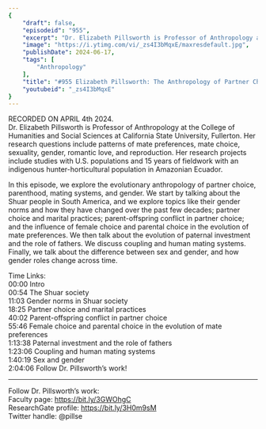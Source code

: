 ```yaml
---
{
	"draft": false,
	"episodeid": "955",
	"excerpt": "Dr. Elizabeth Pillsworth is Professor of Anthropology at the College of Humanities and Social Sciences at California State University, Fullerton. Her research questions include patterns of mate preferences, mate choice, sexuality, gender, romantic love, and reproduction. Her research projects include studies with U.S. populations and 15 years of fieldwork with an indigenous hunter-horticultural population in Amazonian Ecuador.",
	"image": "https://i.ytimg.com/vi/_zs4I3bMqxE/maxresdefault.jpg",
	"publishDate": 2024-06-17,
	"tags": [
		"Anthropology"
	],
	"title": "#955 Elizabeth Pillsworth: The Anthropology of Partner Choice, Mating Systems, and Gender",
	"youtubeid": "_zs4I3bMqxE"
}
---
```

RECORDED ON APRIL 4th 2024.  
Dr. Elizabeth Pillsworth is Professor of Anthropology at the College of Humanities and Social Sciences at California State University, Fullerton. Her research questions include patterns of mate preferences, mate choice, sexuality, gender, romantic love, and reproduction. Her research projects include studies with U.S. populations and 15 years of fieldwork with an indigenous hunter-horticultural population in Amazonian Ecuador.

In this episode, we explore the evolutionary anthropology of partner choice, parenthood, mating systems, and gender. We start by talking about the Shuar people in South America, and we explore topics like their gender norms and how they have changed over the past few decades; partner choice and marital practices; parent-offspring conflict in partner choice; and the influence of female choice and parental choice in the evolution of mate preferences. We then talk about the evolution of paternal investment and the role of fathers. We discuss coupling and human mating systems. Finally, we talk about the difference between sex and gender, and how gender roles change across time.

Time Links:  
<time>00:00</time> Intro  
<time>00:54</time> The Shuar society  
<time>11:03</time> Gender norms in Shuar society  
<time>18:25</time> Partner choice and marital practices  
<time>40:02</time> Parent-offspring conflict in partner choice  
<time>55:46</time> Female choice and parental choice in the evolution of mate preferences  
<time>1:13:38</time> Paternal investment and the role of fathers  
<time>1:23:06</time> Coupling and human mating systems  
<time>1:40:19</time> Sex and gender  
<time>2:04:06</time> Follow Dr. Pillsworth’s work!

---

Follow Dr. Pillsworth’s work:  
Faculty page: https://bit.ly/3GWOhgC  
ResearchGate profile: https://bit.ly/3H0m9sM  
Twitter handle: @pillse

